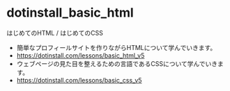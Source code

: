 # dotinstall_basic_html  
はじめてのHTML / はじめてのCSS  
- 簡単なプロフィールサイトを作りながらHTMLについて学んでいきます。
- https://dotinstall.com/lessons/basic_html_v5  
- ウェブページの見た目を整えるための言語であるCSSについて学んでいきます。  
- https://dotinstall.com/lessons/basic_css_v5


